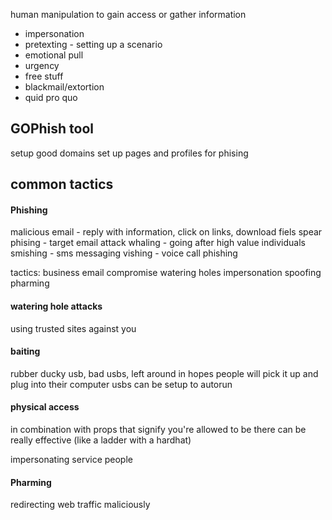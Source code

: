 human manipulation to gain access or gather information

- impersonation
- pretexting - setting up a scenario 
-  emotional pull
- urgency
- free stuff
- blackmail/extortion
- quid pro quo 

## GOPhish tool

setup good domains
set up pages and profiles for phising

## common tactics

#### Phishing

malicious email - reply with information, click on links, download fiels
spear phising - target email attack
whaling - going after high value individuals
smishing - sms messaging
vishing - voice call phishing

tactics:
business email compromise
watering holes
impersonation spoofing
pharming

#### watering hole attacks

using trusted sites against you

#### baiting

rubber ducky usb, bad usbs, left around in hopes people will pick it up and plug into their computer
usbs can be setup to autorun

#### physical access

in combination with props that signify you're allowed to be there can be really effective (like a ladder with a hardhat)

impersonating service people


#### Pharming 

redirecting web traffic maliciously